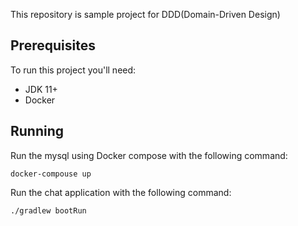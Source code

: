 This repository is sample project for DDD(Domain-Driven Design)

## Prerequisites

To run this project you'll need:

* JDK 11+
* Docker

## Running

Run the mysql using Docker compose with the following command:

```
docker-compouse up
```

Run the chat application with the following command:

```
./gradlew bootRun
```